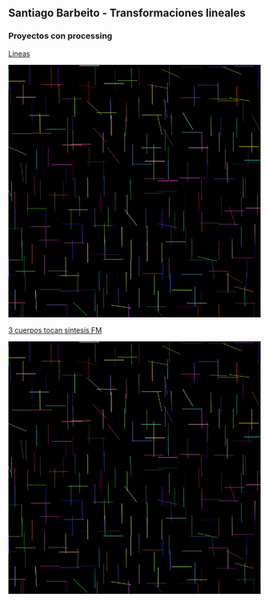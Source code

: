 ## Santiago Barbeito - Transformaciones lineales

### Proyectos con processing

[Lineas](https://santiagobarbeito.github.io/Lineas/) 

[![Imagen](https://raw.githubusercontent.com/santiagobarbeito/santiagobarbeito.github.io/10ef8343429f3e87f4942ed77f32e9f887dd4c81/Lineas.png)](https://santiagobarbeito.github.io/Lineas/)

[3 cuerpos tocan sintesis FM](https://santiagobarbeito.github.io/3Cuerpos/)

[![Imagen](https://raw.githubusercontent.com/santiagobarbeito/santiagobarbeito.github.io/10ef8343429f3e87f4942ed77f32e9f887dd4c81/Lineas.png)](https://santiagobarbeito.github.io/3Cuerpos/)
